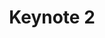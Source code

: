 ---
slug: keynote-2
type: event
event_type: Keynote
title: Keynote 2
venue: VOGELFREI
date_time: Thursday, April 20th, 14:00
schedule:
    -   time: t14:00
        item: "Keynote: Marije Baalman"
---